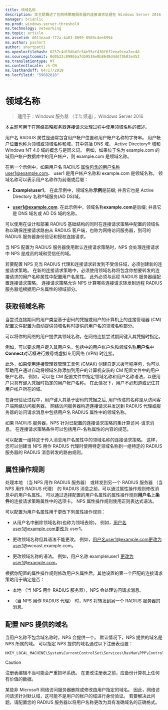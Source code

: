 ```yaml
---
title: 领域名称
description: 本主题概述了在网络策略服务器的连接请求处理在 Windows Server 2016 中使用领域名称。
manager: brianlic
ms.prod: windows-server-threshold
ms.technology: networking
ms.topic: article
ms.assetid: d011eaad-f72a-4a83-8099-8589c4ee8994
ms.author: pashort
author: shortpatti
ms.openlocfilehash: 0257c4d15db4fc54e55ef430f6f2eea9cea2ec4d
ms.sourcegitcommit: 0d0b32c8986ba7db9536e0b8648d4ddf9b03e452
ms.translationtype: MT
ms.contentlocale: zh-CN
ms.lasthandoff: 04/17/2019
ms.locfileid: "59882818"
---
```

# <a name="realm-names"></a>领域名称

>适用于：Windows 服务器 （半年频道），Windows Server 2016


本主题可用于在网络策略服务器连接请求处理过程中使用领域名称的概述。

用户名 RADIUS 属性是通常包含用户帐户位置和用户帐户名称的字符串。 用户帐户位置也称为领域或领域名称和域，其中包括 DNS 域、 Active Directory® 域和 Windows NT 4.0 域的概念与是同义词。 例如，如果位于名为 example.com 的域用户帐户数据库中的用户帐户，则 example.com 是领域名称。

在另一个示例中，如果用户名 RADIUS 属性包含的用户名称user1@example.com、 user1 是用户帐户名称和 example.com 是领域名称。 领域名称可以表示用户名称作为前缀或后缀：

- **Example\user1**。 在此示例中，领域名称**示例**是前缀; 并且它也是 Active Directory 名称&reg;域服务\(AD DS\)域。

- **user1@example.com**. 在此示例中，领域名称**example.com**是后缀; 并且它是 DNS 域名或 AD DS 域的名称。

可以使用在设计和部署 RADIUS 基础结构的同时在连接请求策略中配置的领域名称以确保连接请求路由从 RADIUS 客户端，也称为网络访问服务器，到可的 RADIUS 服务器身份验证和授权连接请求。

当 NPS 配置为 RADIUS 服务器使用默认连接请求策略时，NPS 会处理连接请求中 NPS 是成员的域和受信任的域。

若要配置 NPS 充当 RADIUS 代理和连接请求转发到不受信任域，必须创建新的连接请求策略。 在新的连接请求策略中，必须使用领域名称将包含你想要转发的连接请求的用户名称属性中配置用户名属性。 此外必须与远程 RADIUS 服务器组配置连接请求策略。 连接请求策略允许 NPS 计算哪些连接请求转发到远程 RADIUS 服务器组根据用户名属性的领域部分。

## <a name="acquiring-the-realm-name"></a>获取领域名称

当尝试连接期间的用户类型基于密码的凭据或用户的计算机上的连接管理器 (CM) 配置文件配置为自动提供领域名称时提供的用户名的领域名称部分。

可以将你的网络的用户提供其领域名称，在网络连接尝试期间键入其凭据时指定。

例如，可以要求用户键入其用户名，包括中的用户帐户名和领域名称**用户名**中**Connect**对话框进行拨号或虚拟专用网络 (VPN) 时连接。

此外，如果使用连接管理器管理工具包 (CMAK) 创建自定义拨号程序包，你可以帮助用户通过自动将领域名称添加到用户的计算机安装的 CM 配置文件中的用户帐户名称。 例如，可以在 CM 配置文件中指定领域名称和用户名称语法，以便用户只具有键入凭据时指定的用户帐户名称。 在此情况下，用户不必知道或记住其用户帐户所在的域。

在身份验证过程中，用户键入其基于密码的凭据之后, 用户传递的名称是从访问客户端网络访问服务器。 网络访问服务器构造连接请求并发送到 RADIUS 代理或服务器的访问请求消息中包括用户名 RADIUS 属性中的领域名称。

如果 RADIUS 服务器，NPS 针对已配置的连接请求策略的集计算访问-请求消息。 在连接请求策略条件可以包括用户-名称属性的内容的规范。

可以配置一组特定于传入消息用户名属性中的领域名称的连接请求策略。 这样，您可以创建当 NPS 用作 RADIUS 代理时使用特定领域名称到一组特定的 RADIUS 服务器的 RADIUS 消息转发的路由规则。

## <a name="attribute-manipulation-rules"></a>属性操作规则

处理本地 （当 NPS 用作 RADIUS 服务器） 或转发到另一个 RADIUS 服务器 （当 NPS 用作 RADIUS 代理） 的 RADIUS 消息之前，可以通过属性操作规则修改消息中的用户名属性。 可以通过选择配置的用户名属性的属性操作规则**用户名**上**条件**的连接请求策略属性中的选项卡。 NPS 属性操作规则使用正则表达式语法。

可以配置为用户名属性用于更改下列属性操作规则：

- 从用户名中删除领域名称\(也称为领域去除\)。 例如，用户名user1@example.com更改为 user1。

- 更改领域名称但其语法不能更改。 例如，用户名user1@example.com更改为user1@wcoast.example.com。

- 更改领域名称的语法。 例如，用户名称 example\user1 更改为user1@example.com。

根据你配置的属性操作规则修改用户名属性后，其他设置的第一个匹配的连接请求策略用于确定是否：

- 本地 （当 NPS 用作 RADIUS 服务器），NPS 会处理访问请求消息。

- （当 NPS 用作 RADIUS 代理） 时，NPS 将转发到另一个 RADIUS 服务器的消息。

## <a name="configuring-the-nps-supplied-domain-name"></a>配置 NPS 提供的域名

当用户名称不包含域名称时，NPS 会提供一个。 默认情况下，NPS 提供的域名是 NPS 所属的域。 可以指定 NPS 提供的域名通过以下注册表设置：

    
    HKEY_LOCAL_MACHINE\System\CurrentControlSet\Services\RasMan\PPP\ControlProtocols\BuiltIn\DefaultDomain
    

>[!CAUTION]
>注册表编辑不当可能会严重损坏系统。 在更改注册表之前，应备份计算机上任何有价值的数据。

某些非 Microsoft 网络访问服务器删除或修改由用户指定的域名。 因此，网络访问请求针对默认域，这可能不是用户的帐户的域进行身份验证。 若要解决此问题，请配置您的 RADIUS 服务器以将用户名称更改为具有准确域名的正确格式。
